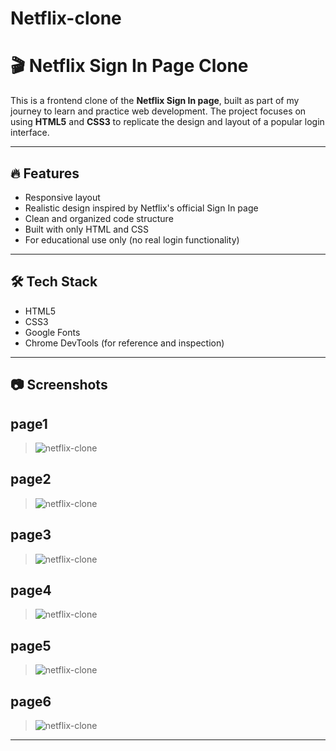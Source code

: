 # Netflix-clone

# 🎬 Netflix Sign In Page Clone

This is a frontend clone of the **Netflix Sign In page**, built as part of my journey to learn and practice web development. The project focuses on using **HTML5** and **CSS3** to replicate the design and layout of a popular login interface.

---

## 🔥 Features

- Responsive layout
- Realistic design inspired by Netflix's official Sign In page
- Clean and organized code structure
- Built with only HTML and CSS
- For educational use only (no real login functionality)

---

## 🛠️ Tech Stack

- HTML5  
- CSS3  
- Google Fonts  
- Chrome DevTools (for reference and inspection)

---

## 📷 Screenshots

## page1
 
> ![netflix-clone](./image/page1.png)

## page2
 
> ![netflix-clone](./image/page2.png)

## page3
 
> ![netflix-clone](./image/page3.png)

## page4
 
> ![netflix-clone](./image/page4.png)

## page5
 
> ![netflix-clone](./image/page5.png)

## page6
 
> ![netflix-clone](./image/page6.png)
---



